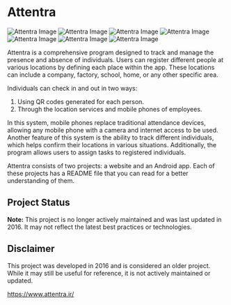 # Attentra

![Attentra Image](https://github.com/Meysam-Arab/Attentra/blob/main/Website/attentra/public/style/main/img/book1.png)
![Attentra Image](https://github.com/Meysam-Arab/Attentra/blob/main/Website/attentra/public/style/Responsive-skdslider-mobile/src/image/1.jpg)
![Attentra Image](https://github.com/Meysam-Arab/Attentra/blob/main/Website/attentra/public/style/Responsive-skdslider-mobile/src/image/2.jpg)
![Attentra Image](https://github.com/Meysam-Arab/Attentra/blob/main/Website/attentra/public/style/Responsive-skdslider-mobile/src/image/3.jpg)
![Attentra Image](https://github.com/Meysam-Arab/Attentra/blob/main/Website/attentra/public/style/Responsive-skdslider-mobile/src/image/4.jpg)
![Attentra Image](https://github.com/Meysam-Arab/Attentra/blob/main/Website/attentra/public/style/Responsive-skdslider-mobile/src/image/5.jpg)
![Attentra Image](https://github.com/Meysam-Arab/Attentra/blob/main/Website/attentra/public/style/Responsive-skdslider-mobile/src/image/6.jpg)

Attentra is a comprehensive program designed to track and manage the presence and absence of individuals. Users can register different people at various locations by defining each place within the app. These locations can include a company, factory, school, home, or any other specific area.

Individuals can check in and out in two ways: 
1. Using QR codes generated for each person. 
2. Through the location services and mobile phones of employees.

In this system, mobile phones replace traditional attendance devices, allowing any mobile phone with a camera and internet access to be used. Another feature of this system is the ability to track different individuals, which helps confirm their locations in various situations. Additionally, the program allows users to assign tasks to registered individuals.

Attentra consists of two projects: a website and an Android app. Each of these projects has a README file that you can read for a better understanding of them.

## Project Status
**Note:** This project is no longer actively maintained and was last updated in 2016. It may not reflect the latest best practices or technologies.

## Disclaimer
This project was developed in 2016 and is considered an older project. While it may still be useful for reference, it is not actively maintained or updated.

https://www.attentra.ir/
